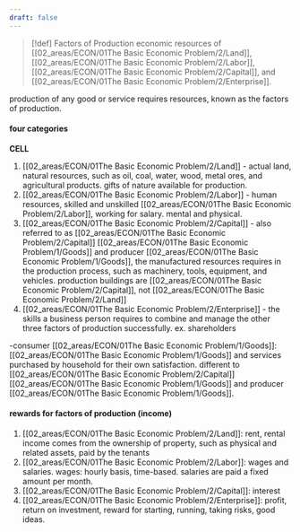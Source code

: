 ```yaml
---
draft: false
---
```

>[!def] Factors of Production
>economic resources of [[02_areas/ECON/01The Basic Economic Problem/2/Land]], [[02_areas/ECON/01The Basic Economic Problem/2/Labor]], [[02_areas/ECON/01The Basic Economic Problem/2/Capital]], and [[02_areas/ECON/01The Basic Economic Problem/2/Enterprise]].

production of any good or service requires resources, known as the factors of production.
#### four categories
**CELL**
1. [[02_areas/ECON/01The Basic Economic Problem/2/Land]] - actual land, natural resources, such as oil, coal, water, wood, metal ores, and agricultural products. gifts of nature available for production.
2. [[02_areas/ECON/01The Basic Economic Problem/2/Labor]] -  human resources, skilled and unskilled [[02_areas/ECON/01The Basic Economic Problem/2/Labor]], working for salary. mental and physical. 
3. [[02_areas/ECON/01The Basic Economic Problem/2/Capital]] - also referred to as [[02_areas/ECON/01The Basic Economic Problem/2/Capital]] [[02_areas/ECON/01The Basic Economic Problem/1/Goods]] and producer [[02_areas/ECON/01The Basic Economic Problem/1/Goods]], the manufactured resources requires in the production process, such as machinery, tools, equipment, and vehicles. production buildings are [[02_areas/ECON/01The Basic Economic Problem/2/Capital]], not [[02_areas/ECON/01The Basic Economic Problem/2/Land]]
4. [[02_areas/ECON/01The Basic Economic Problem/2/Enterprise]] - the skills a business person requires to combine and manage the other three factors of production successfully. ex. shareholders

-consumer [[02_areas/ECON/01The Basic Economic Problem/1/Goods]]: [[02_areas/ECON/01The Basic Economic Problem/1/Goods]] and services purchased by household for their own satisfaction.
different to [[02_areas/ECON/01The Basic Economic Problem/2/Capital]] [[02_areas/ECON/01The Basic Economic Problem/1/Goods]] and producer [[02_areas/ECON/01The Basic Economic Problem/1/Goods]].
#### rewards for factors of production (income)
1. [[02_areas/ECON/01The Basic Economic Problem/2/Land]]: rent, rental income comes from the ownership of property, such as physical and related assets, paid by the tenants
2. [[02_areas/ECON/01The Basic Economic Problem/2/Labor]]: wages and salaries. wages: hourly basis, time-based. salaries are paid a fixed amount per month.
3. [[02_areas/ECON/01The Basic Economic Problem/2/Capital]]: interest
4. [[02_areas/ECON/01The Basic Economic Problem/2/Enterprise]]: profit, return on investment, reward for starting, running, taking risks, good ideas.
